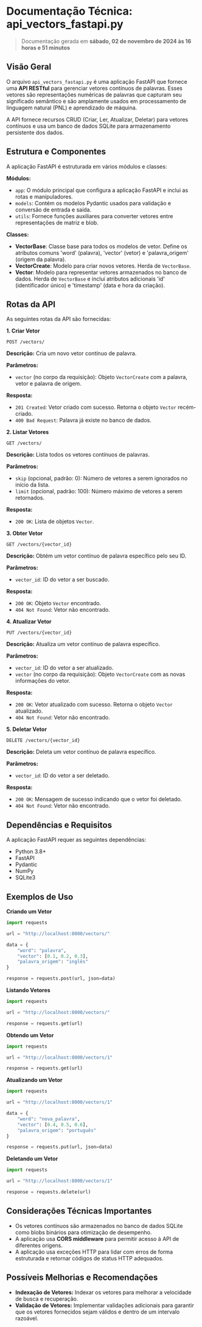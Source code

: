 
# Documentação Técnica: api_vectors_fastapi.py

> Documentação gerada em **sábado, 02 de novembro de 2024 às 16 horas e 51 minutos**

## Visão Geral

O arquivo `api_vectors_fastapi.py` é uma aplicação FastAPI que fornece uma **API RESTful** para gerenciar vetores contínuos de palavras. Esses vetores são representações numéricas de palavras que capturam seu significado semântico e são amplamente usados em processamento de linguagem natural (PNL) e aprendizado de máquina.

A API fornece recursos CRUD (Criar, Ler, Atualizar, Deletar) para vetores contínuos e usa um banco de dados SQLite para armazenamento persistente dos dados.

## Estrutura e Componentes

A aplicação FastAPI é estruturada em vários módulos e classes:

**Módulos:**

* `app`: O módulo principal que configura a aplicação FastAPI e inclui as rotas e manipuladores.
* `models`: Contém os modelos Pydantic usados para validação e conversão de entrada e saída.
* `utils`: Fornece funções auxiliares para converter vetores entre representações de matriz e blob.

**Classes:**

* **VectorBase**: Classe base para todos os modelos de vetor. Define os atributos comuns 'word' (palavra), 'vector' (vetor) e 'palavra_origem' (origem da palavra).
* **VectorCreate**: Modelo para criar novos vetores. Herda de `VectorBase`.
* **Vector**: Modelo para representar vetores armazenados no banco de dados. Herda de `VectorBase` e inclui atributos adicionais 'id' (identificador único) e 'timestamp' (data e hora da criação).

## Rotas da API

As seguintes rotas da API são fornecidas:

**1. Criar Vetor**

```
POST /vectors/
```

**Descrição:** Cria um novo vetor contínuo de palavra.

**Parâmetros:**

* `vector` (no corpo da requisição): Objeto `VectorCreate` com a palavra, vetor e palavra de origem.

**Resposta:**

* `201 Created`: Vetor criado com sucesso. Retorna o objeto `Vector` recém-criado.
* `400 Bad Request`: Palavra já existe no banco de dados.

**2. Listar Vetores**

```
GET /vectors/
```

**Descrição:** Lista todos os vetores contínuos de palavras.

**Parâmetros:**

* `skip` (opcional, padrão: 0): Número de vetores a serem ignorados no início da lista.
* `limit` (opcional, padrão: 100): Número máximo de vetores a serem retornados.

**Resposta:**

* `200 OK`: Lista de objetos `Vector`.

**3. Obter Vetor**

```
GET /vectors/{vector_id}
```

**Descrição:** Obtém um vetor contínuo de palavra específico pelo seu ID.

**Parâmetros:**

* `vector_id`: ID do vetor a ser buscado.

**Resposta:**

* `200 OK`: Objeto `Vector` encontrado.
* `404 Not Found`: Vetor não encontrado.

**4. Atualizar Vetor**

```
PUT /vectors/{vector_id}
```

**Descrição:** Atualiza um vetor contínuo de palavra específico.

**Parâmetros:**

* `vector_id`: ID do vetor a ser atualizado.
* `vector` (no corpo da requisição): Objeto `VectorCreate` com as novas informações do vetor.

**Resposta:**

* `200 OK`: Vetor atualizado com sucesso. Retorna o objeto `Vector` atualizado.
* `404 Not Found`: Vetor não encontrado.

**5. Deletar Vetor**

```
DELETE /vectors/{vector_id}
```

**Descrição:** Deleta um vetor contínuo de palavra específico.

**Parâmetros:**

* `vector_id`: ID do vetor a ser deletado.

**Resposta:**

* `200 OK`: Mensagem de sucesso indicando que o vetor foi deletado.
* `404 Not Found`: Vetor não encontrado.

## Dependências e Requisitos

A aplicação FastAPI requer as seguintes dependências:

* Python 3.8+
* FastAPI
* Pydantic
* NumPy
* SQLite3

## Exemplos de Uso

**Criando um Vetor**

```python
import requests

url = "http://localhost:8000/vectors/"

data = {
    "word": "palavra",
    "vector": [0.1, 0.2, 0.3],
    "palavra_origem": "inglês"
}

response = requests.post(url, json=data)
```

**Listando Vetores**

```python
import requests

url = "http://localhost:8000/vectors/"

response = requests.get(url)
```

**Obtendo um Vetor**

```python
import requests

url = "http://localhost:8000/vectors/1"

response = requests.get(url)
```

**Atualizando um Vetor**

```python
import requests

url = "http://localhost:8000/vectors/1"

data = {
    "word": "nova_palavra",
    "vector": [0.4, 0.5, 0.6],
    "palavra_origem": "português"
}

response = requests.put(url, json=data)
```

**Deletando um Vetor**

```python
import requests

url = "http://localhost:8000/vectors/1"

response = requests.delete(url)
```

## Considerações Técnicas Importantes

* Os vetores contínuos são armazenados no banco de dados SQLite como blobs binários para otimização de desempenho.
* A aplicação usa **CORS middleware** para permitir acesso à API de diferentes origens.
* A aplicação usa exceções HTTP para lidar com erros de forma estruturada e retornar códigos de status HTTP adequados.

## Possíveis Melhorias e Recomendações

* **Indexação de Vetores:** Indexar os vetores para melhorar a velocidade de busca e recuperação.
* **Validação de Vetores:** Implementar validações adicionais para garantir que os vetores fornecidos sejam válidos e dentro de um intervalo razoável.